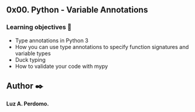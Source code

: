 ## 0x00. Python - Variable Annotations


###   Learning objectives :open_book:

-   Type annotations in Python 3
-   How you can use type annotations to specify function signatures and variable types
-   Duck typing
-   How to validate your code with mypy



## Author :black_nib:
**Luz A. Perdomo.**
